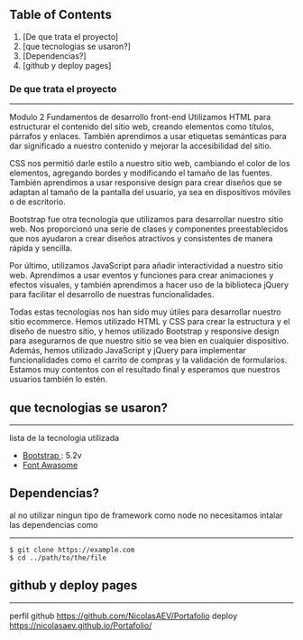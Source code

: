 ## Table of Contents
1. [De que trata el proyecto]
2. [que tecnologias se usaron?]
3. [Dependencias?]
4. [github y deploy pages]

### De que trata el proyecto
***
Modulo 2 Fundamentos de desarrollo front-end
Utilizamos HTML para estructurar el contenido del sitio web, creando elementos como títulos, párrafos y enlaces. También aprendimos a usar etiquetas semánticas para dar significado a nuestro contenido y mejorar la accesibilidad del sitio.

CSS nos permitió darle estilo a nuestro sitio web, cambiando el color de los elementos, agregando bordes y modificando el tamaño de las fuentes. También aprendimos a usar responsive design para crear diseños que se adaptan al tamaño de la pantalla del usuario, ya sea en dispositivos móviles o de escritorio.

Bootstrap fue otra tecnología que utilizamos para desarrollar nuestro sitio web. Nos proporcionó una serie de clases y componentes preestablecidos que nos ayudaron a crear diseños atractivos y consistentes de manera rápida y sencilla.

Por último, utilizamos JavaScript para añadir interactividad a nuestro sitio web. Aprendimos a usar eventos y funciones para crear animaciones y efectos visuales, y también aprendimos a hacer uso de la biblioteca jQuery para facilitar el desarrollo de nuestras funcionalidades.

Todas estas tecnologías nos han sido muy útiles para desarrollar nuestro sitio ecommerce. Hemos utilizado HTML y CSS para crear la estructura y el diseño de nuestro sitio, y hemos utilizado Bootstrap y responsive design para asegurarnos de que nuestro sitio se vea bien en cualquier dispositivo. Además, hemos utilizado JavaScript y jQuery para implementar funcionalidades como el carrito de compras y la validación de formularios. Estamos muy contentos con el resultado final y esperamos que nuestros usuarios también lo estén.
## que tecnologias se usaron?
***
 lista de la tecnologia utilizada
* [Bootstrap ](https://example.com): 5.2v
* [Font Awasome ](https://https://fontawesome.com)


## Dependencias?
al no utilizar ningun tipo de framework como node no necesitamos intalar las dependencias como
***
```
$ git clone https://example.com
$ cd ../path/to/the/file
```
## github y deploy pages
***
perfil github https://github.com/NicolasAEV/Portafolio
deploy https://nicolasaev.github.io/Portafolio/